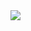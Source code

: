 <img src="https://img.lovepik.com/background/20211021/large/lovepik-cool-line-technology-banner-background-image_400112106.jpg">
